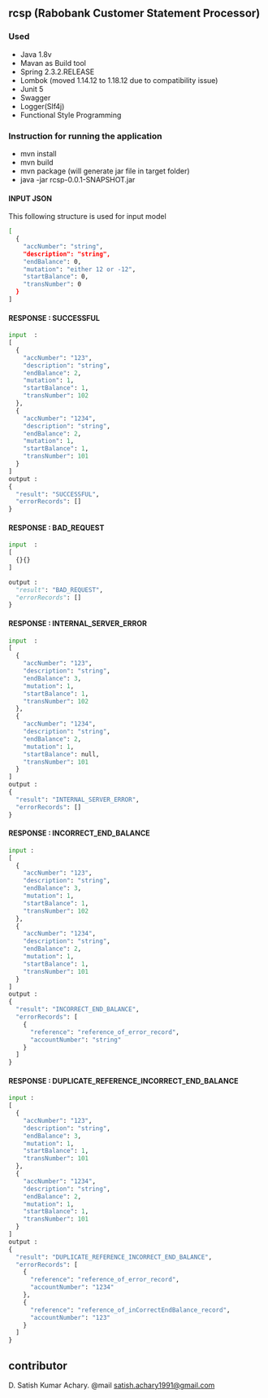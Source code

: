 ## rcsp (Rabobank Customer Statement Processor)

### Used
  * Java 1.8v
  * Mavan as Build tool
  * Spring 2.3.2.RELEASE
  * Lombok (moved 1.14.12 to 1.18.12 due to compatibility issue)
  * Junit 5 
  * Swagger
  * Logger(Slf4j)
  * Functional Style Programming

### Instruction for running the application
  * mvn install
  * mvn build
  * mvn package (will generate jar file in target folder)
  * java -jar rcsp-0.0.1-SNAPSHOT.jar

#### INPUT JSON

This following structure is used for input model

```bash
[
  {
    "accNumber": "string",
    "description": "string",
    "endBalance": 0,
    "mutation": "either 12 or -12",
    "startBalance": 0,
    "transNumber": 0
  }
]
```
#### RESPONSE : SUCCESSFUL

```python
input  :
[
  {
    "accNumber": "123",
    "description": "string",
    "endBalance": 2,
    "mutation": 1,
    "startBalance": 1,
    "transNumber": 102
  },
  {
    "accNumber": "1234",
    "description": "string",
    "endBalance": 2,
    "mutation": 1,
    "startBalance": 1,
    "transNumber": 101
  }
]
output :
{
  "result": "SUCCESSFUL",
  "errorRecords": []
}
```
#### RESPONSE : BAD_REQUEST

```python
input  :
[
  {}{}
]

output :
  "result": "BAD_REQUEST",
  "errorRecords": []
}
```
#### RESPONSE : INTERNAL_SERVER_ERROR

```python
input  :
[
  {
    "accNumber": "123",
    "description": "string",
    "endBalance": 3,
    "mutation": 1,
    "startBalance": 1,
    "transNumber": 102
  },
  {
    "accNumber": "1234",
    "description": "string",
    "endBalance": 2,
    "mutation": 1,
    "startBalance": null,
    "transNumber": 101
  }
]
output :
{
  "result": "INTERNAL_SERVER_ERROR",
  "errorRecords": []
}
```
#### RESPONSE : INCORRECT_END_BALANCE

```python
input :
[
  {
    "accNumber": "123",
    "description": "string",
    "endBalance": 3,
    "mutation": 1,
    "startBalance": 1,
    "transNumber": 102
  },
  {
    "accNumber": "1234",
    "description": "string",
    "endBalance": 2,
    "mutation": 1,
    "startBalance": 1,
    "transNumber": 101
  }
]
output :
{
  "result": "INCORRECT_END_BALANCE",
  "errorRecords": [
    {
      "reference": "reference_of_error_record",
      "accountNumber": "string"
    }
  ]
}
```
#### RESPONSE : DUPLICATE_REFERENCE_INCORRECT_END_BALANCE

```python
input :
[
  {
    "accNumber": "123",
    "description": "string",
    "endBalance": 3,
    "mutation": 1,
    "startBalance": 1,
    "transNumber": 101
  },
  {
    "accNumber": "1234",
    "description": "string",
    "endBalance": 2,
    "mutation": 1,
    "startBalance": 1,
    "transNumber": 101
  }
]
output :
{
  "result": "DUPLICATE_REFERENCE_INCORRECT_END_BALANCE",
  "errorRecords": [
    {
      "reference": "reference_of_error_record",
      "accountNumber": "1234"
    },
    {
      "reference": "reference_of_inCorrectEndBalance_record",
      "accountNumber": "123"
    }
  ]
}
```

## contributor
D. Satish Kumar Achary. @mail satish.achary1991@gmail.com
